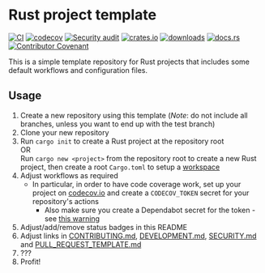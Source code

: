 # Rust project template

[![CI](https://github.com/clechasseur/rust-template/actions/workflows/ci.yml/badge.svg?branch=main&event=push)](https://github.com/clechasseur/rust-template/actions/workflows/ci.yml) [![codecov](https://codecov.io/gh/clechasseur/rust-template/branch/main/graph/badge.svg?token=qSFdAkbb8U)](https://codecov.io/gh/clechasseur/rust-template) [![Security audit](https://github.com/clechasseur/rust-template/actions/workflows/audit-check.yml/badge.svg?branch=main)](https://github.com/clechasseur/rust-template/actions/workflows/audit-check.yml) [![crates.io](https://img.shields.io/crates/v/rust-template-clp.svg)](https://crates.io/crates/rust-template-clp) [![downloads](https://img.shields.io/crates/d/rust-template-clp.svg)](https://crates.io/crates/rust-template-clp) [![docs.rs](https://img.shields.io/badge/docs-latest-blue.svg)](https://docs.rs/rust-template-clp) [![Contributor Covenant](https://img.shields.io/badge/Contributor%20Covenant-2.1-4baaaa.svg)](CODE_OF_CONDUCT.md)

This is a simple template repository for Rust projects that includes some default workflows and configuration files.

## Usage

1. Create a new repository using this template (_Note_: do not include all branches, unless you want to end up with the test branch)
2. Clone your new repository
3. Run `cargo init` to create a Rust project at the repository root<br/>
   OR<br/>
   Run `cargo new <project>` from the repository root to create a new Rust project, then create a root `Cargo.toml` to setup a [workspace](https://doc.rust-lang.org/book/ch14-03-cargo-workspaces.html)
4. Adjust workflows as required
   * In particular, in order to have code coverage work, set up your project on [codecov.io](https://about.codecov.io/) and create a `CODECOV_TOKEN` secret for your repository's actions
     * Also make sure you create a Dependabot secret for the token - see [this warning](https://github.com/codecov/codecov-action?tab=readme-ov-file#dependabot)
5. Adjust/add/remove status badges in this README
6. Adjust links in [CONTRIBUTING.md](./CONTRIBUTING.md), [DEVELOPMENT.md](./DEVELOPMENT.md), [SECURITY.md](./SECURITY.md) and [PULL_REQUEST_TEMPLATE.md](./.github/PULL_REQUEST_TEMPLATE.md)
7. ???
8. Profit!
